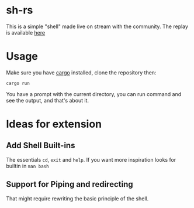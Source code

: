 # sh-rs

This is a simple "shell" made live on stream with the community. The replay is 
available [here](https://t.me/c/1385339271/45772)

# Usage

Make sure you have [cargo](https://doc.rust-lang.org/stable/cargo/) installed, clone the repository then:

```shell
cargo run 
```
You have a prompt with the current directory, you can run command and see the output, and that's about it.

# Ideas for extension

## Add Shell Built-ins

The essentials `cd`, `exit` and `help`. If you want more inspiration looks for builtin in `man bash`

## Support for Piping and redirecting

That might require rewriting the basic principle of the shell.
